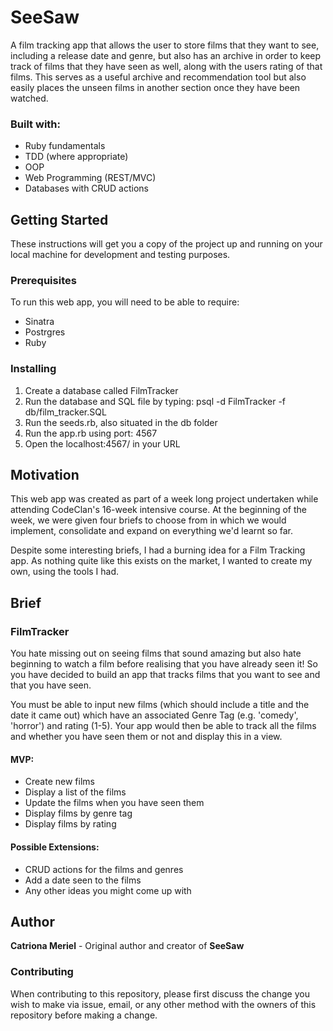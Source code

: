 # SeeSaw

A film tracking app that allows the user to store films that they want to see, including a release date and genre, but also has an archive in order to keep track of films that they have seen as well, along with the users rating of that films. This serves as a useful archive and recommendation tool but also easily places the unseen films in another section once they have been watched.

### Built with:
- Ruby fundamentals
- TDD (where appropriate)
- OOP
- Web Programming (REST/MVC)
- Databases with CRUD actions


## Getting Started

These instructions will get you a copy of the project up and running on your local machine for development and testing purposes.

### Prerequisites

To run this web app, you will need to be able to require:
- Sinatra
- Postrgres
- Ruby

### Installing

1. Create a database called FilmTracker
2. Run the database and SQL file by typing: psql -d FilmTracker -f db/film_tracker.SQL
3. Run the seeds.rb, also situated in the db folder
4. Run the app.rb using port: 4567
5. Open the localhost:4567/ in your URL


## Motivation

This web app was created as part of a week long project undertaken while attending CodeClan's 16-week intensive course. At the beginning of the week, we were given four briefs to choose from in which we would implement, consolidate and expand on everything we'd learnt so far.

Despite some interesting briefs, I had a burning idea for a Film Tracking app. As nothing quite like this exists on the market, I wanted to create my own, using the tools I had.


## Brief

### FilmTracker
You hate missing out on seeing films that sound amazing but also hate beginning to watch a film before realising that you have already seen it! So you have decided to build an app that tracks films that you want to see and that you have seen.

You must be able to input new films (which should include a title and the date it came out) which have an associated Genre Tag (e.g. 'comedy', 'horror') and rating (1-5). Your app would then be able to track all the films and whether you have seen them or not and display this in a view.

#### MVP:

- Create new films
- Display a list of the films
- Update the films when you have seen them
- Display films by genre tag
- Display films by rating

#### Possible Extensions:

- CRUD actions for the films and genres
- Add a date seen to the films
- Any other ideas you might come up with


## Author

**Catriona Meriel** - Original author and creator of **SeeSaw**


### Contributing

When contributing to this repository, please first discuss the change you wish to make via issue, email, or any other method with the owners of this repository before making a change.
